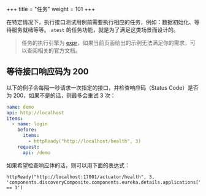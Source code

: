 +++
title = "任务"
weight = 101
+++

在特定情况下，执行接口测试用例前需要执行相应的任务，例如：数据初始化、等待服务就绪等等。 `atest` 的任务功能，就是为了满足这类场景而设计的。

> 任务的执行引擎为 [expr](https://expr.medv.io)，如果当前页面给出的示例无法满足你的需求，可以查阅相关的官方文档。

## 等待接口响应码为 200

以下的例子会每隔一秒请求一次指定的接口，并检查响应码（Status Code）是否为 200，如果不是的话，则最多会重试 3 次：

```yaml
name: demo
api: http://localhost
items:
  - name: login
    before:
      items:
        - httpReady("http://localhost/health", 3)
    request:
      api: /demo
```

如果希望检查响应体的话，则可以用下面的表达式：

```
httpReady("http://localhost:17001/actuator/health", 3, 'components.discoveryComposite.components.eureka.details.applications["AUTH"] == 1')
```
